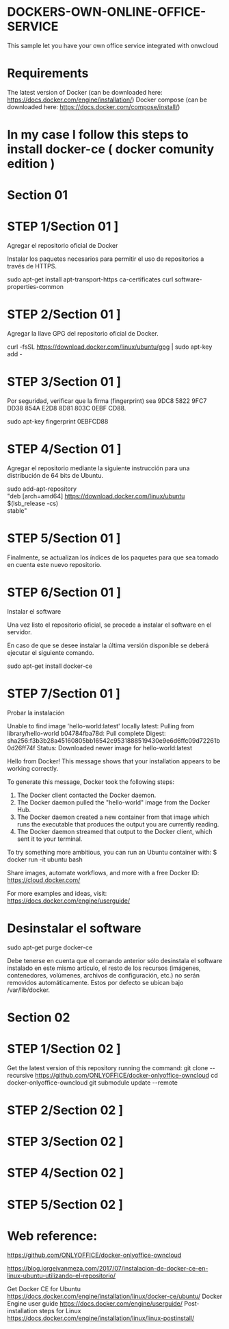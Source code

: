 # DOCKERS-OWN-ONLINE-OFFICE-SERVICE
This sample let you have your own office service integrated with onwcloud

# Requirements

The latest version of Docker (can be downloaded here: https://docs.docker.com/engine/installation/)
Docker compose (can be downloaded here: https://docs.docker.com/compose/install/)

# In my case I follow this steps to install docker-ce ( docker comunity edition )

# Section 01
# STEP 1/Section 01 ]

Agregar el repositorio oficial de Docker

Instalar los paquetes necesarios para permitir el uso de repositorios a través de HTTPS.


sudo apt-get install apt-transport-https ca-certificates curl software-properties-common

# STEP 2/Section 01 ]

Agregar la llave GPG del repositorio oficial de Docker.


curl -fsSL https://download.docker.com/linux/ubuntu/gpg | sudo apt-key add -


# STEP 3/Section 01 ]

Por seguridad, verificar que la firma (fingerprint) sea 9DC8 5822 9FC7 DD38 854A E2D8 8D81 803C 0EBF CD88.

sudo apt-key fingerprint 0EBFCD88


# STEP 4/Section 01 ]

Agregar el repositorio mediante la siguiente instrucción para una distribución de 64 bits de Ubuntu.

sudo add-apt-repository \
 "deb [arch=amd64] https://download.docker.com/linux/ubuntu \
 $(lsb_release -cs) \
 stable"


# STEP 5/Section 01 ]

Finalmente, se actualizan los índices de los paquetes para que sea tomado en cuenta este nuevo repositorio.

# STEP 6/Section 01 ]

Instalar el software

Una vez listo el repositorio oficial, se procede a instalar el software en el servidor.

En caso de que se desee instalar la última versión disponible se deberá ejecutar el siguiente comando.


sudo apt-get install docker-ce

# STEP 7/Section 01 ]


Probar la instalación

Unable to find image 'hello-world:latest' locally
latest: Pulling from library/hello-world
b04784fba78d: Pull complete 
Digest: sha256:f3b3b28a45160805bb16542c9531888519430e9e6d6ffc09d72261b0d26ff74f
Status: Downloaded newer image for hello-world:latest

Hello from Docker!
This message shows that your installation appears to be working correctly.

To generate this message, Docker took the following steps:
 1. The Docker client contacted the Docker daemon.
 2. The Docker daemon pulled the "hello-world" image from the Docker Hub.
 3. The Docker daemon created a new container from that image which runs the
 executable that produces the output you are currently reading.
 4. The Docker daemon streamed that output to the Docker client, which sent it
 to your terminal.

To try something more ambitious, you can run an Ubuntu container with:
 $ docker run -it ubuntu bash

Share images, automate workflows, and more with a free Docker ID:
 https://cloud.docker.com/

For more examples and ideas, visit:
 https://docs.docker.com/engine/userguide/





# Desinstalar el software

sudo apt-get purge docker-ce

Debe tenerse en cuenta que el comando anterior sólo desinstala el software instalado en este mismo artículo, el resto de los recursos (imágenes, contenedores, volúmenes, archivos de configuración, etc.) no serán removidos automáticamente.  Estos por defecto se ubican bajo /var/lib/docker.

# Section 02
# STEP 1/Section 02 ]

Get the latest version of this repository running the command:
git clone --recursive https://github.com/ONLYOFFICE/docker-onlyoffice-owncloud
cd docker-onlyoffice-owncloud
git submodule update --remote

# STEP 2/Section 02 ]

# STEP 3/Section 02 ]

# STEP 4/Section 02 ]

# STEP 5/Section 02 ]

# Web reference:
https://github.com/ONLYOFFICE/docker-onlyoffice-owncloud

https://blog.jorgeivanmeza.com/2017/07/instalacion-de-docker-ce-en-linux-ubuntu-utilizando-el-repositorio/

Get Docker CE for Ubuntu
https://docs.docker.com/engine/installation/linux/docker-ce/ubuntu/
Docker Engine user guide
https://docs.docker.com/engine/userguide/
Post-installation steps for Linux
https://docs.docker.com/engine/installation/linux/linux-postinstall/
